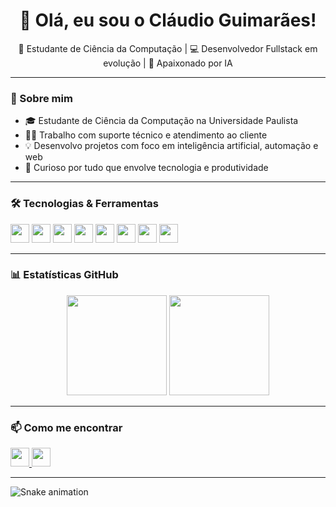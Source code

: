 <h1 align="center">👋 Olá, eu sou o Cláudio Guimarães!</h1>
<p align="center">🚀 Estudante de Ciência da Computação | 💻 Desenvolvedor Fullstack em evolução | 🤖 Apaixonado por IA</p>

---

### 🧠 Sobre mim

- 🎓 Estudante de Ciência da Computação na Universidade Paulista
- 👨‍💻 Trabalho com suporte técnico e atendimento ao cliente
- 💡 Desenvolvo projetos com foco em inteligência artificial, automação e web
- 🧩 Curioso por tudo que envolve tecnologia e produtividade

---

### 🛠️ Tecnologias & Ferramentas

<div align="left">
  <img src="https://cdn.jsdelivr.net/gh/devicons/devicon/icons/javascript/javascript-original.svg" height="30" />
  <img src="https://cdn.jsdelivr.net/gh/devicons/devicon/icons/python/python-original.svg" height="30" />
  <img src="https://cdn.jsdelivr.net/gh/devicons/devicon/icons/cplusplus/cplusplus-original.svg" height="30" />
  <img src="https://cdn.jsdelivr.net/gh/devicons/devicon/icons/react/react-original.svg" height="30" />
  <img src="https://cdn.jsdelivr.net/gh/devicons/devicon/icons/html5/html5-original.svg" height="30" />
  <img src="https://cdn.jsdelivr.net/gh/devicons/devicon/icons/css3/css3-original.svg" height="30" />
  <img src="https://cdn.jsdelivr.net/gh/devicons/devicon/icons/firebase/firebase-plain.svg" height="30" />
  <img src="https://cdn.jsdelivr.net/gh/devicons/devicon/icons/linux/linux-original.svg" height="30" />
</div>

---

### 📊 Estatísticas GitHub

<div align="center">
  <img src="https://github-readme-stats.vercel.app/api?username=ClaudioSGN&show_icons=true&theme=dracula&include_all_commits=true&count_private=true" height="160" />
  <img src="https://github-readme-stats.vercel.app/api/top-langs/?username=ClaudioSGN&layout=compact&theme=dracula" height="160" />
</div>

---

### 📫 Como me encontrar

<div align="left">
  <a href="https://www.linkedin.com/in/claudioguimaraes" target="_blank">
    <img src="https://img.shields.io/badge/LinkedIn-0077B5?style=for-the-badge&logo=linkedin&logoColor=white" height="30" />
  </a>
  <a href="mailto:claudiosgn02@gmail.com">
    <img src="https://img.shields.io/badge/Gmail-D14836?style=for-the-badge&logo=gmail&logoColor=white" height="30" />
  </a>
</div>

---

<img src="https://raw.githubusercontent.com/ClaudioSGN/ClaudioSGN/output/snake.svg" alt="Snake animation" />


